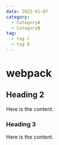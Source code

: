 ```yaml
---
date: 2022-01-07
category:
  - CategoryA
  - CategoryB
tag:
  - tag C
  - tag D
---
```


# webpack

## Heading 2

Here is the content.

### Heading 3

Here is the content.
